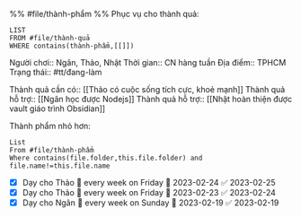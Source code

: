 %%
#file/thành-phẩm
%%
Phục vụ cho thành quả:
```dataview
LIST
FROM #file/thành-quả 
WHERE contains(thành-phẩm,[[]])
```
Người chơi:: Ngân, Thảo, Nhật
Thời gian:: CN hàng tuần
Địa điểm:: TPHCM
Trạng thái:: #tt/đang-làm 

Thành quả cần có:: [[Thảo có cuộc sống tích cực, khoẻ mạnh]]
Thành quả hỗ trợ:: [[Ngân học được Nodejs]]
Thành quả hỗ trợ:: [[Nhật hoàn thiện được vault giáo trình Obsidian]]

Thành phẩm nhỏ hơn:
```dataview
List 
From #file/thành-phẩm 
Where contains(file.folder,this.file.folder) and file.name!=this.file.name
```

- [x] Dạy cho Thảo 🔁 every week on Friday 🛫 2023-02-24 ✅ 2023-02-25
- [x] Dạy cho Thảo 🔁 every week on Friday 🛫 2023-02-23 ✅ 2023-02-24
- [x] Dạy cho Ngân 🔁 every week on Sunday 🛫 2023-02-19 ✅ 2023-02-19